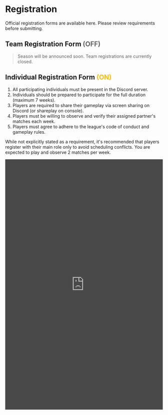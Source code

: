 # Registration
Official registration forms are available here. Please review requirements before submitting.


## Team Registration Form <span style="color:#666666">(OFF)</span>

> Season will be announced soon. Team registrations are currently closed.


## Individual Registration Form <span style="color:#ffbd00">(ON)</span>
1. All participating individuals must be present in the Discord server.
2. Individuals should be prepared to participate for the full duration (maximum 7 weeks).
3. Players are required to share their gameplay via screen sharing on Discord (or shareplay on console).
4. Players must be willing to observe and verify their assigned partner's matches each week.
5. Players must agree to adhere to the league's code of conduct and gameplay rules.

While not explicitly stated as a requirement, it's recommended that players register with their main role only to avoid scheduling conflicts. You are expected to play and observe 2 matches per week.

<div style="padding: 0px; border-radius: 0px; display: flex; justify-content: center; align-items: center;width:100%;">
<div style="filter: invert(1);width:100%;">
  <div style="filter: saturate(100%) brightness(85%) contrast(0.9)">
      <iframe src="https://docs.google.com/forms/d/e/1FAIpQLSdfLvOJRRGnGai-gG_gSjpqq9Gs5FsKPJ1rzg5vuUU3xhtYlg/viewform?embedded=true" width="100%" height="800" frameborder="0" marginheight="0" marginwidth="0">Loading…</iframe>
 </div>
</div>
</div>

